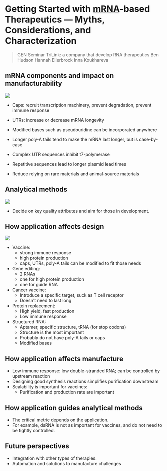 # Getting Started with [mRNA](mRNA.md)-based Therapeutics — Myths, Considerations, and Characterization

> GEN Seminar
> TriLink: a company that develop RNA therapeutics
> Ben Hudson
> Hannah Ellerbrock
> Inna Koukhareva


## mRNA components and impact on manufacturability


![](Screenshot%202023-10-06%20at%2023.07.00.png)

- Caps: recruit transcription machinery, prevent degradation, prevent immune response
- UTRs: increase or decrease mRNA longevity
- Modified bases such as pseudouridine can be incorporated anywhere
- Longer poly-A tails tend to make the mRNA last longer, but is case-by-case

- Complex UTR sequences inhibit t7-polymerase
- Repetitive sequences lead to longer plasmid lead times
- Reduce relying on rare materials and animal-source materials

## Analytical methods

![](Screenshot%202023-10-06%20at%2023.19.18.png)

- Decide on key quality attributes and aim for those in development.

## How application affects design
![](Screenshot%202023-10-06%20at%2023.28.25.png)


- Vaccine:
	- strong immune response
	- high protein production
	- caps, UTRs, poly-A tails can be modified to fit those needs
- Gene editing: 
	- 2 RNAs
	- one for high protein production
	- one for guide RNA
- Cancer vaccine:
	- Introduce a specific target, suck as T cell receptor
	- Doesn't need to last long
- Protein replacement:
	- High yield, fast production
	- Low immune response
- Structured RNA:
	- Aptamer, specific structure, tRNA (for stop codons)
	- Structure is the most important
	- Probably do not have poly-A tails or caps
	- Modified bases

## How application affects manufacture

- Low immune response: low double-stranded RNA; can be controlled by upstream reaction
- Designing good synthesis reactions simplifies purification downstream
- Scalability is important for vaccines:
	- Purification and production rate are important

## How application guides analytical methods

- The critical metric depends on the application.
- For example, dsRNA is not as important for vaccines, and do not need to be tightly controlled.

## Future perspectives

- Integration with other types of therapies.
- Automation and solutions to manufacture challenges